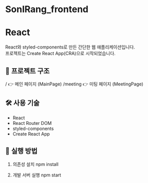 # SonIRang_frontend

# React

React와 styled-components로 만든 간단한 웹 애플리케이션입니다.  
프로젝트는 Create React App(CRA)으로 시작되었습니다.

## 📁 프로젝트 구조

/ 👉 메인 페이지 (MainPage)
/meeting 👉 미팅 페이지 (MeetingPage)

## 🛠 사용 기술

- React
- React Router DOM
- styled-components
- Create React App

## 🚀 실행 방법

1. 의존성 설치
npm install

2. 개발 서버 실행
npm start